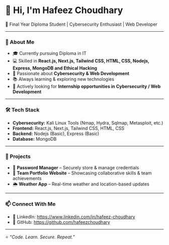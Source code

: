 # 👋 Hi, I'm Hafeez Choudhary  

🚀 Final Year Diploma Student | Cybersecurity Enthusiast | Web Developer   

---

### 🌟 About Me
- 🎓 Currently pursuing Diploma in IT  
- 💻 Skilled in **React.js, Next.js, Tailwind CSS, HTML, CSS, Nodejs, Express, MongoDB and Ethical Hacking**  
- 🔐 Passionate about **Cybersecurity & Web Development**  
- 📚 Always learning & exploring new technologies  
- 🤝 Actively looking for **Internship opportunities in Cybersecurity / Web Development**  

---

### 🛠️ Tech Stack
- **Cybersecurity:** Kali Linux Tools (Nmap, Hydra, Sqlmap, Metasploit, etc.)
- **Frontend:** React.js, Next.js, Tailwind CSS, HTML, CSS
- **Backend:** Nodejs (Basic), Express (Basic)
- **Database:** MongoDB  

---

### 📌 Projects
- 🔑 **Password Manager** – Securely store & manage credentials
- 👥 **Team Portfolio Website** – Showcasing collaborative skills & team achievements  
- 🌦️ **Weather App** – Real-time weather and location-based updates  

---

### 📫 Connect With Me 
- 💼 LinkedIn: https://www.linkedin.com/in/hafeez-choudhary  
- 🐙 GitHub: https://github.com/hafeezchoudhary 

---

⭐️ *“Code. Learn. Secure. Repeat.”*
